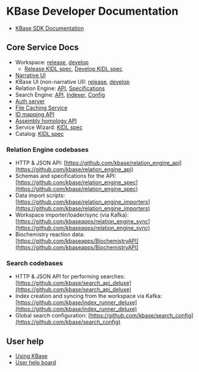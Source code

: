 # KBase Developer Documentation

* [KBase SDK Documentation](/kb_sdk_docs/)

## Core Service Docs

* Workspace: [release](https://kbase.us/services/ws/docs/), [develop](https://kbase.us/services/ws/docs/)
  * [Release KIDL spec](https://kbase.us/services/ws/docs/Workspace.html), [Develop KIDL spec](https://ci.kbase.us/services/ws/docs/Workspace.html)
* [Narrative UI](https://github.com/kbase/narrative/blob/develop/README.md)
* KBase UI (non-narrative UI): [release](https://narrative.kbase.us/_book/index.html), [develop](https://ci.kbase.us/_book/index.html)
* Relation Engine: [API](https://github.com/kbase/relation_engine_api), [Specifications](https://github.com/kbase/relation_engine_spec)
* Search Engine: [API](https://github.com/kbase/search_api_deluxe), [Indexer](https://github.com/kbase/index_runner_deluxe), [Config](https://github.com/kbase/search_config)
* [Auth server](https://github.com/kbase/auth2/blob/master/README.md)
* [File Caching Service](https://github.com/kbase/CachingService)
* [ID mapping API](https://github.com/jgi-kbase/IDMappingService)
* [Assembly homology API](https://github.com/jgi-kbase/AssemblyHomologyService)
* Service Wizard: [KIDL spec](https://github.com/kbase/service_wizard/blob/master/ServiceWizard.spec)
* Catalog: [KIDL spec](https://github.com/kbase/catalog/blob/master/catalog.spec)

### Relation Engine codebases

* HTTP & JSON API: [https://github.com/kbase/relation_engine_api](https://github.com/kbase/relation_engine_api)
* Schemas and specifications for the API: [https://github.com/kbase/relation_engine_spec](https://github.com/kbase/relation_engine_spec)
* Data import scripts: [https://github.com/kbase/relation_engine_importers](https://github.com/kbase/relation_engine_importers)
* Workspace importer/loader/sync (via Kafka): [https://github.com/kbaseapps/relation_engine_sync](https://github.com/kbaseapps/relation_engine_sync)
* Biochemistry reaction data: [https://github.com/kbaseapps/BiochemistryAPI](https://github.com/kbaseapps/BiochemistryAPI)

### Search codebases

* HTTP & JSON API for performing searches: [https://github.com/kbase/search_api_deluxe](https://github.com/kbase/search_api_deluxe)
* Index creation and syncing from the workspace via Kafka: [https://github.com/kbase/index_runner_deluxe](https://github.com/kbase/index_runner_deluxe)
* Global search configuration: [https://github.com/kbase/search_config](https://github.com/kbase/search_config)

## User help

* [Using KBase](http://kbase.us/new-to-kbase/)
* [User help board](http://kbase.us/help-board/)

